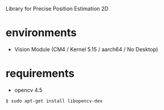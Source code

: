 Library for Precise Position Estimation 2D

# environments
- Vision Module (CM4 / Kernel 5.15 / aarch64 / No Desktop)

# requirements
- opencv 4.5
```
$ sudo apt-get install libopencv-dev
```